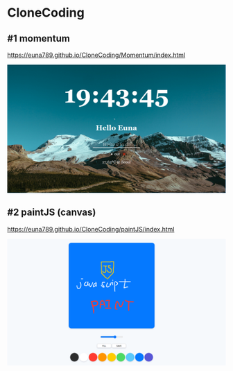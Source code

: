 # CloneCoding

## #1 momentum
https://euna789.github.io/CloneCoding/Momentum/index.html

![momentum](./imgs/Momentum.PNG)

## #2 paintJS (canvas)
https://euna789.github.io/CloneCoding/paintJS/index.html

![paint](./imgs/PaintJS.PNG)

